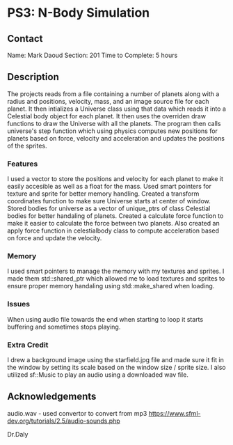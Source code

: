 # PS3: N-Body Simulation

## Contact
Name: Mark Daoud
Section: 201
Time to Complete: 5 hours


## Description
The projects reads from a file containing a number of planets along with a radius and positions, velocity, mass, and an image source file for each planet. It then intializes a Universe class using that data which
reads it into a Celestial body object for each planet. It then uses the overriden draw functions to draw the Universe with all the planets. The program then calls universe's step function which using physics computes 
new positions for planets based on force, velocity and acceleration and updates the positions of the sprites. 

### Features
I used a vector to store the positions and velocity for each planet to make it easily accesible as well as a float for the mass. Used smart pointers for texture and sprite for better memory handling. Created a transform 
coordinates function to make sure Universe starts at center of window. Stored bodies for universe as a vector of unique_ptrs of class Celestial bodies for better handaling of planets. Created a calculate force function to make 
it easier to calculate the force between two planets. Also created an apply force function in celestialbody class to compute acceleration based on force and update the velocity. 

### Memory
I used smart pointers to manage the memory with my textures and sprites. I made them std::shared_ptr which allowed me to load textures and sprites to ensure proper memory handaling using std::make_shared when loading. 

### Issues
When using audio file towards the end when starting to loop it starts buffering and sometimes stops playing. 

### Extra Credit
I drew a background image using the starfield.jpg file and made sure it fit in the window by setting its scale based on the window size / sprite size. 
I also utilized sf::Music to play an audio using a downloaded wav file. 

## Acknowledgements
audio.wav - used convertor to convert from mp3
https://www.sfml-dev.org/tutorials/2.5/audio-sounds.php

Dr.Daly
